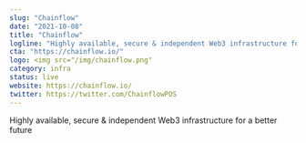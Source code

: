 ```yaml
---
slug: "Chainflow"
date: "2021-10-08"
title: "Chainflow"
logline: "Highly available, secure & independent Web3 infrastructure for a better future"
cta: "https://chainflow.io/"
logo: <img src="/img/chainflow.png"
category: infra
status: live
website: https://chainflow.io/
twitter: https://twitter.com/ChainflowPOS
---
```

           
Highly available, secure & independent Web3 infrastructure for a better future

           
